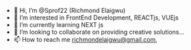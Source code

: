 - 👋 Hi, I’m @Sprof22 (Richmond Elaigwu)
- 👀 I’m interested in FrontEnd Development, REACTjs, VUEjs
- 🌱 I’m currently learning NEXT js
- 💞️ I’m looking to collaborate on providing creative solutions...
- 📫 How to reach me richmondelaigwu@gmail.com, 

<!---
Sprof22/Sprof22 is a ✨ special ✨ repository because its `README.md` (this file) appears on your GitHub profile.
You can click the Preview link to take a look at your changes.
--->
